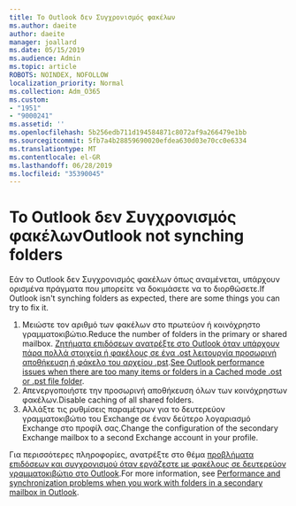 ```yaml
---
title: Το Outlook δεν Συγχρονισμός φακέλων
ms.author: daeite
author: daeite
manager: joallard
ms.date: 05/15/2019
ms.audience: Admin
ms.topic: article
ROBOTS: NOINDEX, NOFOLLOW
localization_priority: Normal
ms.collection: Adm_O365
ms.custom:
- "1951"
- "9000241"
ms.assetid: ''
ms.openlocfilehash: 5b256edb711d194584871c8072af9a266479e1bb
ms.sourcegitcommit: 5fb7a4b28859690020efdea630d03e70cc0e6334
ms.translationtype: MT
ms.contentlocale: el-GR
ms.lasthandoff: 06/28/2019
ms.locfileid: "35390045"
---
```

# <a name="outlook-not-synching-folders"></a><span data-ttu-id="6991c-102">Το Outlook δεν Συγχρονισμός φακέλων</span><span class="sxs-lookup"><span data-stu-id="6991c-102">Outlook not synching folders</span></span>

<span data-ttu-id="6991c-103">Εάν το Outlook δεν Συγχρονισμός φακέλων όπως αναμένεται, υπάρχουν ορισμένα πράγματα που μπορείτε να δοκιμάσετε να το διορθώσετε.</span><span class="sxs-lookup"><span data-stu-id="6991c-103">If Outlook isn't synching folders as expected, there are some things you can try to fix it.</span></span>

1. <span data-ttu-id="6991c-104">Μειώστε τον αριθμό των φακέλων στο πρωτεύον ή κοινόχρηστο γραμματοκιβώτιο.</span><span class="sxs-lookup"><span data-stu-id="6991c-104">Reduce the number of folders in the primary or shared mailbox.</span></span> <span data-ttu-id="6991c-105">[Ζητήματα επιδόσεων ανατρέξτε στο Outlook όταν υπάρχουν πάρα πολλά στοιχεία ή φακέλους σε ένα .ost λειτουργία προσωρινή αποθήκευση ή φάκελο του αρχείου .pst](https://support.microsoft.com/help/2768656).</span><span class="sxs-lookup"><span data-stu-id="6991c-105">[See Outlook performance issues when there are too many items or folders in a Cached mode .ost or .pst file folder](https://support.microsoft.com/help/2768656).</span></span>
2. <span data-ttu-id="6991c-106">Απενεργοποιήστε την προσωρινή αποθήκευση όλων των κοινόχρηστων φακέλων.</span><span class="sxs-lookup"><span data-stu-id="6991c-106">Disable caching of all shared folders.</span></span>
3. <span data-ttu-id="6991c-107">Αλλάξτε τις ρυθμίσεις παραμέτρων για το δευτερεύον γραμματοκιβώτιο του Exchange σε έναν δεύτερο λογαριασμό Exchange στο προφίλ σας.</span><span class="sxs-lookup"><span data-stu-id="6991c-107">Change the configuration of the secondary Exchange mailbox to a second Exchange account in your profile.</span></span>

<span data-ttu-id="6991c-108">Για περισσότερες πληροφορίες, ανατρέξτε στο θέμα [προβλήματα επιδόσεων και συγχρονισμού όταν εργάζεστε με φακέλους σε δευτερεύον γραμματοκιβώτιο στο Outlook](https://support.microsoft.com/help/3115602).</span><span class="sxs-lookup"><span data-stu-id="6991c-108">For more information, see [Performance and synchronization problems when you work with folders in a secondary mailbox in Outlook](https://support.microsoft.com/help/3115602).</span></span>